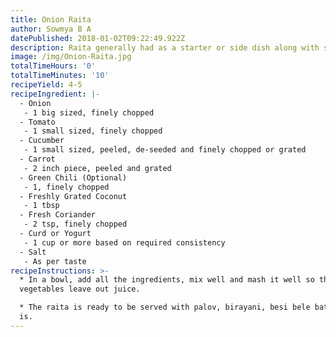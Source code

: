 ```yaml
---
title: Onion Raita
author: Sowmya B A
datePublished: 2018-01-02T09:22:49.922Z
description: Raita generally had as a starter or side dish along with spicy main course.
image: /img/Onion-Raita.jpg
totalTimeHours: '0'
totalTimeMinutes: '10'
recipeYield: 4-5
recipeIngredient: |-
  - Onion
   - 1 big sized, finely chopped
  - Tomato
   - 1 small sized, finely chopped
  - Cucumber
   - 1 small sized, peeled, de-seeded and finely chopped or grated
  - Carrot
   - 2 inch piece, peeled and grated
  - Green Chili (Optional)
   - 1, finely chopped
  - Freshly Grated Coconut
   - 1 tbsp
  - Fresh Coriander
   - 2 tsp, finely chopped
  - Curd or Yogurt
   - 1 cup or more based on required consistency
  - Salt
   - As per taste 
recipeInstructions: >-
  * In a bowl, add all the ingredients, mix well and mash it well so that the
  vegetables leave out juice.

  * The raita is ready to be served with palov, birayani, besi bele bath or as
  is.
---
```





